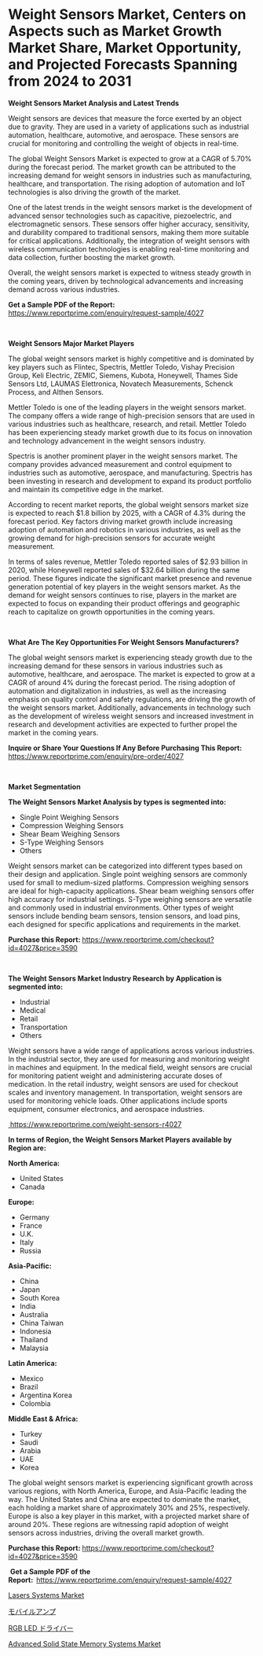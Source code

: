 <p><h1>Weight Sensors Market, Centers on Aspects such as Market Growth Market Share, Market Opportunity, and Projected Forecasts Spanning from 2024 to 2031</h1></p><p><strong>Weight Sensors Market Analysis and Latest Trends</strong></p>
<p><p>Weight sensors are devices that measure the force exerted by an object due to gravity. They are used in a variety of applications such as industrial automation, healthcare, automotive, and aerospace. These sensors are crucial for monitoring and controlling the weight of objects in real-time.</p><p>The global Weight Sensors Market is expected to grow at a CAGR of 5.70% during the forecast period. The market growth can be attributed to the increasing demand for weight sensors in industries such as manufacturing, healthcare, and transportation. The rising adoption of automation and IoT technologies is also driving the growth of the market.</p><p>One of the latest trends in the weight sensors market is the development of advanced sensor technologies such as capacitive, piezoelectric, and electromagnetic sensors. These sensors offer higher accuracy, sensitivity, and durability compared to traditional sensors, making them more suitable for critical applications. Additionally, the integration of weight sensors with wireless communication technologies is enabling real-time monitoring and data collection, further boosting the market growth.</p><p>Overall, the weight sensors market is expected to witness steady growth in the coming years, driven by technological advancements and increasing demand across various industries.</p></p>
<p><strong>Get a Sample PDF of the Report:&nbsp;</strong> <a href="https://www.reportprime.com/enquiry/request-sample/4027">https://www.reportprime.com/enquiry/request-sample/4027</a></p>
<p>&nbsp;</p>
<p><strong>Weight Sensors Major Market Players</strong></p>
<p><p>The global weight sensors market is highly competitive and is dominated by key players such as Flintec, Spectris, Mettler Toledo, Vishay Precision Group, Keli Electric, ZEMIC, Siemens, Kubota, Honeywell, Thames Side Sensors Ltd, LAUMAS Elettronica, Novatech Measurements, Schenck Process, and Althen Sensors.</p><p>Mettler Toledo is one of the leading players in the weight sensors market. The company offers a wide range of high-precision sensors that are used in various industries such as healthcare, research, and retail. Mettler Toledo has been experiencing steady market growth due to its focus on innovation and technology advancement in the weight sensors industry.</p><p>Spectris is another prominent player in the weight sensors market. The company provides advanced measurement and control equipment to industries such as automotive, aerospace, and manufacturing. Spectris has been investing in research and development to expand its product portfolio and maintain its competitive edge in the market.</p><p>According to recent market reports, the global weight sensors market size is expected to reach $1.8 billion by 2025, with a CAGR of 4.3% during the forecast period. Key factors driving market growth include increasing adoption of automation and robotics in various industries, as well as the growing demand for high-precision sensors for accurate weight measurement.</p><p>In terms of sales revenue, Mettler Toledo reported sales of $2.93 billion in 2020, while Honeywell reported sales of $32.64 billion during the same period. These figures indicate the significant market presence and revenue generation potential of key players in the weight sensors market. As the demand for weight sensors continues to rise, players in the market are expected to focus on expanding their product offerings and geographic reach to capitalize on growth opportunities in the coming years.</p></p>
<p>&nbsp;</p>
<p><strong>What Are The Key Opportunities For Weight Sensors Manufacturers?</strong></p>
<p><p>The global weight sensors market is experiencing steady growth due to the increasing demand for these sensors in various industries such as automotive, healthcare, and aerospace. The market is expected to grow at a CAGR of around 4% during the forecast period. The rising adoption of automation and digitalization in industries, as well as the increasing emphasis on quality control and safety regulations, are driving the growth of the weight sensors market. Additionally, advancements in technology such as the development of wireless weight sensors and increased investment in research and development activities are expected to further propel the market in the coming years.</p></p>
<p><strong>Inquire or Share Your Questions If Any Before Purchasing This Report:</strong> <a href="https://www.reportprime.com/enquiry/pre-order/4027">https://www.reportprime.com/enquiry/pre-order/4027</a></p>
<p>&nbsp;</p>
<p><strong>Market Segmentation</strong></p>
<p><strong>The Weight Sensors Market Analysis by types is segmented into:</strong></p>
<p><ul><li>Single Point Weighing Sensors</li><li>Compression Weighing Sensors</li><li>Shear Beam Weighing Sensors</li><li>S-Type Weighing Sensors</li><li>Others</li></ul></p>
<p><p>Weight sensors market can be categorized into different types based on their design and application. Single point weighing sensors are commonly used for small to medium-sized platforms. Compression weighing sensors are ideal for high-capacity applications. Shear beam weighing sensors offer high accuracy for industrial settings. S-Type weighing sensors are versatile and commonly used in industrial environments. Other types of weight sensors include bending beam sensors, tension sensors, and load pins, each designed for specific applications and requirements in the market.</p></p>
<p><strong>Purchase this Report:&nbsp;</strong><a href="https://www.reportprime.com/checkout?id=4027&price=3590">https://www.reportprime.com/checkout?id=4027&price=3590</a></p>
<p>&nbsp;</p>
<p><strong>The Weight Sensors Market Industry Research by Application is segmented into:</strong></p>
<p><ul><li>Industrial</li><li>Medical</li><li>Retail</li><li>Transportation</li><li>Others</li></ul></p>
<p><p>Weight sensors have a wide range of applications across various industries. In the industrial sector, they are used for measuring and monitoring weight in machines and equipment. In the medical field, weight sensors are crucial for monitoring patient weight and administering accurate doses of medication. In the retail industry, weight sensors are used for checkout scales and inventory management. In transportation, weight sensors are used for monitoring vehicle loads. Other applications include sports equipment, consumer electronics, and aerospace industries.</p></p>
<p><a href="https://www.reportprime.com/weight-sensors-r4027">&nbsp;https://www.reportprime.com/weight-sensors-r4027</a></p>
<p><strong>In terms of Region, the Weight Sensors Market Players available by Region are:</strong></p>
<p>
    <p> <strong> North America: </strong>
        <ul>
            <li>United States</li>
            <li>Canada</li>
        </ul>
        </p> 
    <p> <strong> Europe: </strong>
        <ul>
            <li>Germany</li>
            <li>France</li>
            <li>U.K.</li>
            <li>Italy</li>
            <li>Russia</li>
        </ul>
        </p> 
    <p> <strong> Asia-Pacific: </strong>
        <ul>
            <li>China</li>
            <li>Japan</li>
            <li>South Korea</li>
            <li>India</li>
            <li>Australia</li>
            <li>China Taiwan</li>
            <li>Indonesia</li>
            <li>Thailand</li>
            <li>Malaysia</li>
        </ul>
        </p> 
    <p> <strong> Latin America: </strong>
        <ul>
            <li>Mexico</li>
            <li>Brazil</li>
            <li>Argentina Korea</li>
            <li>Colombia</li>
        </ul>
        </p> 
    <p> <strong> Middle East & Africa: </strong>
        <ul>
            <li>Turkey</li>
            <li>Saudi</li>
            <li>Arabia</li>
            <li>UAE</li>
            <li>Korea</li>
        </ul>
    </p>
    </p>
<p><p>The global weight sensors market is experiencing significant growth across various regions, with North America, Europe, and Asia-Pacific leading the way. The United States and China are expected to dominate the market, each holding a market share of approximately 30% and 25%, respectively. Europe is also a key player in this market, with a projected market share of around 20%. These regions are witnessing rapid adoption of weight sensors across industries, driving the overall market growth.</p></p>
<p><strong>Purchase this Report: </strong><a href="https://www.reportprime.com/checkout?id=4027&price=3590">https://www.reportprime.com/checkout?id=4027&price=3590</a></p>
<p>&nbsp;<strong>Get a Sample PDF of the Report:&nbsp;&nbsp;</strong><a href="https://www.reportprime.com/enquiry/request-sample/4027">https://www.reportprime.com/enquiry/request-sample/4027</a></p>
<p><strong></strong></p>
<p><p><a href="https://github.com/singletonthaxterkelliehr2df/Market-Research-Report-List-2/blob/main/lasers-systems-market.md">Lasers Systems Market</a></p><p><a href="https://github.com/VernieBarton2023/Market-Research-Report-List-1/blob/main/979149578176.md">モバイルアンプ</a></p><p><a href="https://github.com/LenoraKris2023/Market-Research-Report-List-1/blob/main/325426578175.md">RGB LED ドライバー</a></p><p><a href="https://github.com/kufem1/Market-Research-Report-List-2/blob/main/advanced-solid-state-memory-systems-market.md">Advanced Solid State Memory Systems Market</a></p></p>